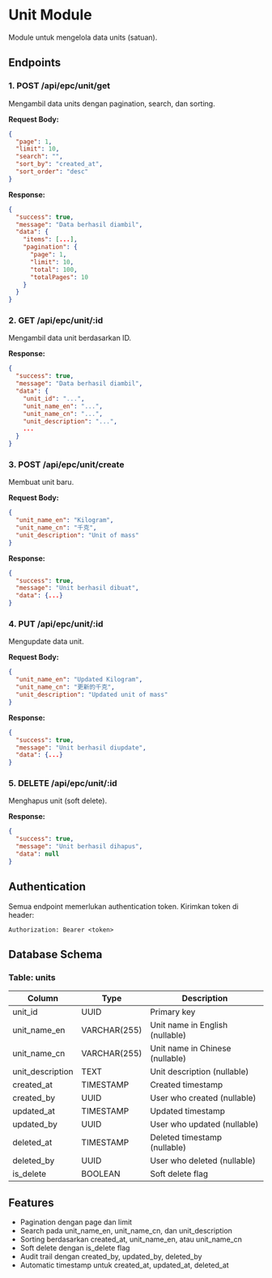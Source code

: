 # Unit Module

Module untuk mengelola data units (satuan).

## Endpoints

### 1. POST /api/epc/unit/get
Mengambil data units dengan pagination, search, dan sorting.

**Request Body:**
```json
{
  "page": 1,
  "limit": 10,
  "search": "",
  "sort_by": "created_at",
  "sort_order": "desc"
}
```

**Response:**
```json
{
  "success": true,
  "message": "Data berhasil diambil",
  "data": {
    "items": [...],
    "pagination": {
      "page": 1,
      "limit": 10,
      "total": 100,
      "totalPages": 10
    }
  }
}
```

### 2. GET /api/epc/unit/:id
Mengambil data unit berdasarkan ID.

**Response:**
```json
{
  "success": true,
  "message": "Data berhasil diambil",
  "data": {
    "unit_id": "...",
    "unit_name_en": "...",
    "unit_name_cn": "...",
    "unit_description": "...",
    ...
  }
}
```

### 3. POST /api/epc/unit/create
Membuat unit baru.

**Request Body:**
```json
{
  "unit_name_en": "Kilogram",
  "unit_name_cn": "千克",
  "unit_description": "Unit of mass"
}
```

**Response:**
```json
{
  "success": true,
  "message": "Unit berhasil dibuat",
  "data": {...}
}
```

### 4. PUT /api/epc/unit/:id
Mengupdate data unit.

**Request Body:**
```json
{
  "unit_name_en": "Updated Kilogram",
  "unit_name_cn": "更新的千克",
  "unit_description": "Updated unit of mass"
}
```

**Response:**
```json
{
  "success": true,
  "message": "Unit berhasil diupdate",
  "data": {...}
}
```

### 5. DELETE /api/epc/unit/:id
Menghapus unit (soft delete).

**Response:**
```json
{
  "success": true,
  "message": "Unit berhasil dihapus",
  "data": null
}
```

## Authentication

Semua endpoint memerlukan authentication token. Kirimkan token di header:
```
Authorization: Bearer <token>
```

## Database Schema

### Table: units

| Column | Type | Description |
|--------|------|-------------|
| unit_id | UUID | Primary key |
| unit_name_en | VARCHAR(255) | Unit name in English (nullable) |
| unit_name_cn | VARCHAR(255) | Unit name in Chinese (nullable) |
| unit_description | TEXT | Unit description (nullable) |
| created_at | TIMESTAMP | Created timestamp |
| created_by | UUID | User who created (nullable) |
| updated_at | TIMESTAMP | Updated timestamp |
| updated_by | UUID | User who updated (nullable) |
| deleted_at | TIMESTAMP | Deleted timestamp (nullable) |
| deleted_by | UUID | User who deleted (nullable) |
| is_delete | BOOLEAN | Soft delete flag |

## Features

- Pagination dengan page dan limit
- Search pada unit_name_en, unit_name_cn, dan unit_description
- Sorting berdasarkan created_at, unit_name_en, atau unit_name_cn
- Soft delete dengan is_delete flag
- Audit trail dengan created_by, updated_by, deleted_by
- Automatic timestamp untuk created_at, updated_at, deleted_at


